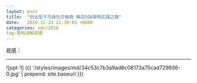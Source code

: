 ```yaml
---
layout: post
title:  "创业型千万级社交电商 萌店SOA架构实践之路"
date:   2016-11-23 21:39:01 +0800
categories: sdcc2016
tag:架构讲解观感
---
```



观感：


----------


![ppt-1] ({{ '/styles/images/md/34c53c7b3a9ad8c08173a75cad729936-0.jpg' | prepend: site.baseurl  }})


